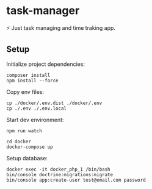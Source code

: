 # task-manager
:zap: Just task managing and time traking app.

## Setup
Initialize project dependencies:
```
composer install
npm install --force
```

Copy env files:
```
cp ./docker/.env.dist ./docker/.env
cp ./.env ./.env.local
```

Start dev environment:
```
npm run watch 
```
```
cd docker
docker-compose up
```

Setup database:
```
docker exec -it docker_php_1 /bin/bash
bin/console doctrine:migrations:migrate
bin/console app:create-user test@email.com password
```
